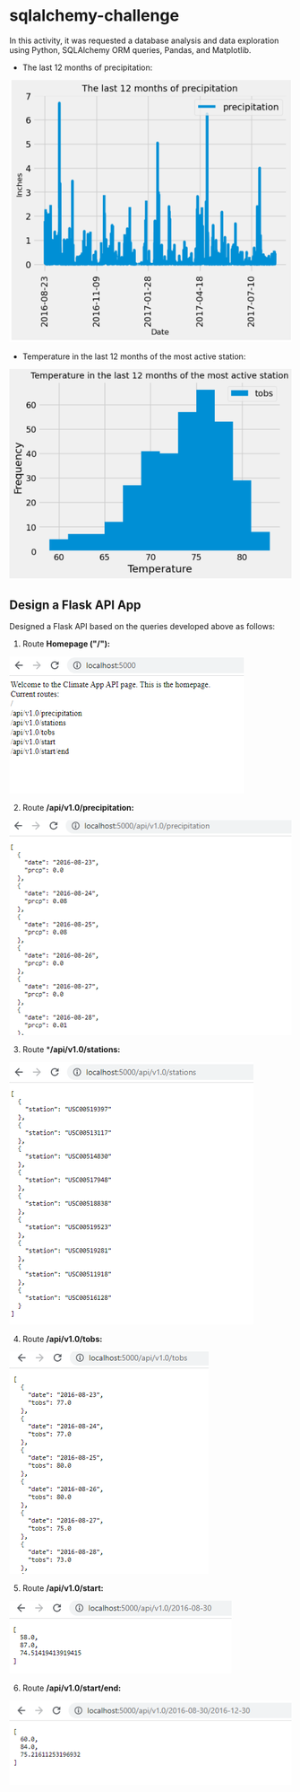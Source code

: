# sqlalchemy-challenge

In this activity, it was requested a database analysis and data exploration using Python, SQLAlchemy ORM queries, Pandas, and Matplotlib.

* The last 12 months of precipitation:

![precipitation](https://github.com/cami5326/sqlalchemy-challenge/blob/main/Climate%20Data/precipitation.PNG)

* Temperature in the last 12 months of the most active station:

![Temperature](https://github.com/cami5326/sqlalchemy-challenge/blob/main/Climate%20Data/Temperature.PNG)

## Design a Flask API App
Designed a Flask API based on the queries developed above as follows:

1. Route **Homepage ("/"):**

![Flask - Homepage](https://github.com/cami5326/sqlalchemy-challenge/blob/main/Climate%20Data/Flask%20-%20Homepage.PNG)

2. Route **/api/v1.0/precipitation:**

![Flask - precipitation](https://github.com/cami5326/sqlalchemy-challenge/blob/main/Climate%20Data/Flask%20-%20precipitation.PNG)

3. Route ***/api/v1.0/stations:**

![Flask - stations](https://github.com/cami5326/sqlalchemy-challenge/blob/main/Climate%20Data/Flask%20-%20stations.PNG)

4. Route **/api/v1.0/tobs:**

![Flask - tobs](https://github.com/cami5326/sqlalchemy-challenge/blob/main/Climate%20Data/Flask%20-%20tobs.PNG)

5. Route **/api/v1.0/start:**

![Flask - start](https://github.com/cami5326/sqlalchemy-challenge/blob/main/Climate%20Data/Flask%20-%20start.PNG)

6. Route **/api/v1.0/start/end:**

![Flask - end](https://github.com/cami5326/sqlalchemy-challenge/blob/main/Climate%20Data/Flask%20-%20end.PNG)



